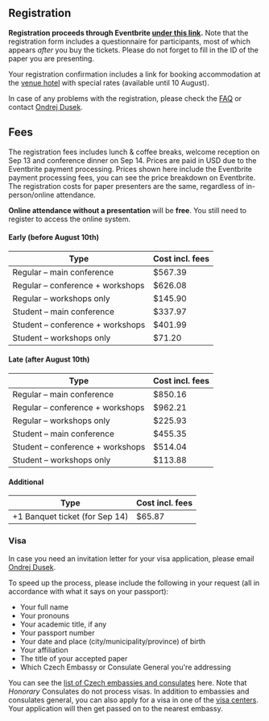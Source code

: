 ## Registration

**Registration proceeds through Eventbrite [under this link](https://www.eventbrite.com/e/678564603997).**
Note that the registration form includes a questionnaire for participants, most of which appears _after_ you buy the tickets.
Please do not forget to fill in the ID of the paper you are presenting.

Your registration confirmation includes a link for booking accommodation at the [venue hotel](venue.html) with special rates (available until 10 August).

In case of any problems with the registration, please check the [FAQ](help.html) or contact [Ondrej Dusek](https://ufal.mff.cuni.cz/ondrej-dusek).

## Fees

The registration fees includes lunch & coffee breaks, welcome reception on Sep 13 and conference dinner on Sep 14. 
Prices are paid in USD due to the Eventbrite payment processing.
Prices shown here include the Eventbrite payment processing fees, you can see the price breakdown on Eventbrite.
The registration costs for paper presenters are the same, regardless of in-person/online attendance.

**Online attendance without a presentation** will be **free**. You still need to register to access the online system.

#### Early (before August 10th)

| Type                             | Cost incl. fees |
| ----                             | --- |
| Regular – main conference        | $567.39 |
| Regular – conference + workshops | $626.08 |
| Regular – workshops only         | $145.90 |
| Student – main conference        | $337.97 |
| Student – conference + workshops | $401.99 |
| Student – workshops only         |  $71.20 |

#### Late (after August 10th)

| Type                             | Cost incl. fees |
| ----                             | --- |
| Regular – main conference        | $850.16 |
| Regular – conference + workshops | $962.21 |
| Regular – workshops only         | $225.93 |
| Student – main conference        | $455.35 |
| Student – conference + workshops | $514.04 |
| Student – workshops only         | $113.88 |


#### Additional


| Type                             | Cost incl. fees |
| ----                             | --- |
| +1 Banquet ticket (for Sep 14)   | $65.87 |

### Visa

In case you need an invitation letter for your visa application, please email [Ondrej Dusek](https://ufal.mff.cuni.cz/ondrej-dusek).

To speed up the process, please include the following in your request (all in accordance with what it says on your passport):

* Your full name
* Your pronouns
* Your academic title, if any
* Your passport number
* Your date and place (city/municipality/province) of birth
* Your affiliation
* The title of your accepted paper
* Which Czech Embassy or Consulate General you're addressing 


You can see the [list of Czech embassies and consulates](https://www.mzv.cz/jnp/en/diplomatic_missions/czech_missions_abroad/index.html) here. Note that _Honorary_ Consulates do not process visas. In addition to embassies and consulates general, you can also apply for a visa in one of the [visa centers](https://www.mzv.cz/jnp/en/information_for_aliens/short_stay_visa/outsourcing/index.html). Your application will then get passed on to the nearest embassy.
